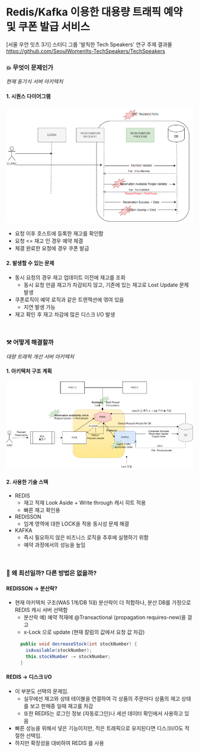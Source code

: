 # Redis/Kafka 이용한 대용량 트래픽 예약 및 쿠폰 발급 서비스

[서울 우언 잇츠 3기] 스터디 그룹 '발칙한 Tech Speakers' 연구 주제 결과물   
https://github.com/SeoulWomenIts-TechSpeakers/TechSpeakers
### 💥 무엇이 문제인가
_현재 동기식 서버 아키텍처_

#### 1. 시퀀스 다이어그램
![img.png](img.png)
- 요청 이후 호스트에 등록한 재고를 확인함
- 요청 <= 재고 인 경우 예약 체결
- 체결 완료한 요청에 경우 쿠폰 발급 

#### 2. 발생할 수 있는 문제 
- 동시 요청의 경우 재고 업데이트 이전에 재고를 조회 
  - 동시 요청 만큼 재고가 차감되지 않고, 기존에 있는 재고로 Lost Update 문제 발생
- 쿠폰로직이 예약 로직과 같은 트랜잭션에 엮여 있음 
  - 지연 발생 가능 
- 재고 확인 후 재고 차감에 많은 디스크 I/O 발생 

<br>

### ⚒️ 어떻게 해결할까
_대량 트래픽 개선 서버 아키텍처_ 
#### 1. 아키텍처 구조 계획
![비동기.drawio.png](%EB%B9%84%EB%8F%99%EA%B8%B0.drawio.png)
#### 2. 사용한 기술 스텍
- REDIS 
  - 재고 적재 Look Aside + Write through  캐시 히트 적용
  - 빠른 재고 확인용
- REDISSON 
  - 임계 영역에 대한 LOCK을 적용 동시성 문제 해결 
- KAFKA
  - 즉시 필요하지 않은 비즈니스 로직을 추후에 실행하기 위함 
  - 예약 과정에서의 성능을 높임

<br>

### 🤔 왜 최선일까? 다른 방법은 없을까?
#### REDISSON -> 분산락?
- 현재 아키텍처 구조(WAS 1개/DB 1대) 분산락이 더 적합하나, 분산 DB를 가정으로 REDIS 캐시 서버 선택함
  - 분산락 예) 예약 적재에 @Transactional (propagation requires-new)을 걸고
  - x-Lock 으로 update (현재 칼럼의 값에서 요청 값 차감)
  ```java   
    public void decreaseStock(int stockNumber) {
      isAvailable(stockNumber);
      this.stockNumber -= stockNumber;
    }
  ```

#### REDIS ->  디스크 I/O
- 이 부분도 선택의 문제임. 
  - 실무에선 재고와 상태 테이블을 연결하여 각 상품의 주문마다 상품의 재고 상태를 보고 판매중 일때 재고를 차감
  - 또한 REDIS는 로그인 정보 (자동로그인)나 세션 데이터 확인에서 사용하고 있음 
- 빠른 성능을 위해서 넣은 기능이지만, 적은 트래픽으로 유지된다면 디스크I/O도 적절한 선택임.
- 하지만 확장성을 대비하여 REDIS 를 사용

